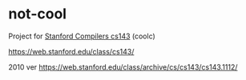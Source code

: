 # not-cool

Project for [Stanford Compilers cs143](https://courses.edx.org/courses/course-v1:StanfordOnline+SOE.YCSCS1+1T2020/course/)
(coolc)

https://web.stanford.edu/class/cs143/

2010 ver  https://web.stanford.edu/class/archive/cs/cs143/cs143.1112/
